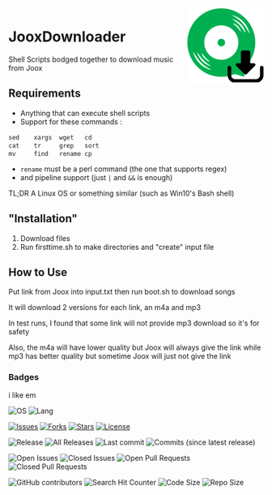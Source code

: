 <img align="right" src="data/icon.png" height="146" width="151">

# JooxDownloader
Shell Scripts bodged together to download music from Joox

## Requirements
* Anything that can execute shell scripts
* Support for these commands : 
```
sed    xargs  wget   cd
cat    tr     grep   sort
mv     find   rename cp
```
* `rename` must be a perl command (the one that supports regex)
* and pipeline support (just `|` and `&&` is enough)

TL;DR A Linux OS or something similar (such as Win10's Bash shell)
## "Installation"
1. Download files
2. Run firsttime.sh to make directories and "create" input file
## How to Use
Put link from Joox into input.txt then run boot.sh to download songs

It will download 2 versions for each link, an m4a and mp3

In test runs, I found that some link will not provide mp3 download so it's for safety

Also, the m4a will have lower quality but Joox will always give the link while mp3 has better quality but sometime Joox will just not give the link
### Badges
i like em

![OS](https://img.shields.io/badge/os-linux-blue.svg)
![Lang](https://img.shields.io/badge/lang-sh-orange.svg)

[![Issues](https://img.shields.io/github/issues/NutchapolSal/JooxDownloader.svg)](https://github.com/NutchapolSal/JooxDownloader/issues)
[![Forks](https://img.shields.io/github/forks/NutchapolSal/JooxDownloader.svg)](https://github.com/NutchapolSal/JooxDownloader/network)
[![Stars](https://img.shields.io/github/stars/NutchapolSal/JooxDownloader.svg)](https://github.com/NutchapolSal/JooxDownloader/stargazers)
[![License](https://img.shields.io/github/license/NutchapolSal/JooxDownloader.svg)](https://github.com/NutchapolSal/JooxDownloader/blob/master/LICENSE)

![Release](https://img.shields.io/github/release/nutchapolsal/jooxdownloader.svg)
![All Releases](https://img.shields.io/github/downloads/NutchapolSal/JooxDownloader/total.svg)
![Last commit](https://img.shields.io/github/last-commit/nutchapolsal/jooxdownloader.svg)
![Commits (since latest release)](https://img.shields.io/github/commits-since/NutchapolSal/JooxDownloader/latest.svg)

![Open Issues](https://img.shields.io/github/issues-raw/nutchapolsal/jooxdownloader.svg)
![Closed Issues](https://img.shields.io/github/issues-closed-raw/nutchapolsal/jooxdownloader.svg)
![Open Pull Requests](https://img.shields.io/github/issues-pr-raw/nutchapolsal/jooxdownloader.svg)
![Closed Pull Requests](https://img.shields.io/github/issues-pr-closed-raw/nutchapolsal/jooxdownloader.svg)

![GitHub contributors](https://img.shields.io/github/contributors/nutchapolsal/jooxdownloader.svg)
![Search Hit Counter](https://img.shields.io/github/search/nutchapolsal/jooxdownloader/goto.svg)
![Code Size](https://img.shields.io/github/languages/code-size/nutchapolsal/jooxdownloader.svg)
![Repo Size](https://img.shields.io/github/repo-size/nutchapolsal/jooxdownloader.svg)
